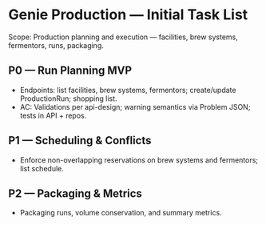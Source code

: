 # Genie Production — Initial Task List

Scope: Production planning and execution — facilities, brew systems, fermentors, runs, packaging.

## P0 — Run Planning MVP
- Endpoints: list facilities, brew systems, fermentors; create/update ProductionRun; shopping list.
- AC: Validations per api-design; warning semantics via Problem JSON; tests in API + repos.

## P1 — Scheduling & Conflicts
- Enforce non-overlapping reservations on brew systems and fermentors; list schedule.

## P2 — Packaging & Metrics
- Packaging runs, volume conservation, and summary metrics.
